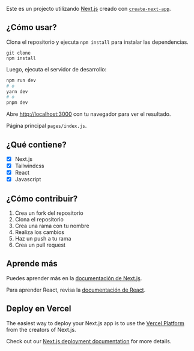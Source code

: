 Este es un projecto utilizando [Next.js](https://nextjs.org/) creado con [`create-next-app`](https://github.com/vercel/next.js/tree/canary/packages/create-next-app).

## ¿Cómo usar?

Clona el repositorio y ejecuta `npm install` para instalar las dependencias.

```
git clone
npm install

```

Luego, ejecuta el servidor de desarrollo:

```bash
npm run dev
# o
yarn dev
# o
pnpm dev
```

Abre [http://localhost:3000](http://localhost:3000) con tu navegador para ver el resultado.

Página principal `pages/index.js`.

## ¿Qué contiene?

- [x] Next.js
- [x] Tailwindcss
- [x] React
- [x] Javascript

## ¿Cómo contribuir?

1. Crea un fork del repositorio
2. Clona el repositorio
3. Crea una rama con tu nombre
4. Realiza los cambios
5. Haz un push a tu rama
6. Crea un pull request

## Aprende más

Puedes aprender más en la [documentación de Next.js](https://nextjs.org/docs/getting-started).

Para aprender React, revisa la [documentación de React](https://reactjs.org/).

## Deploy en Vercel

The easiest way to deploy your Next.js app is to use the [Vercel Platform](https://vercel.com/new?utm_medium=default-template&filter=next.js&utm_source=create-next-app&utm_campaign=create-next-app-readme) from the creators of Next.js.

Check out our [Next.js deployment documentation](https://nextjs.org/docs/deployment) for more details.
